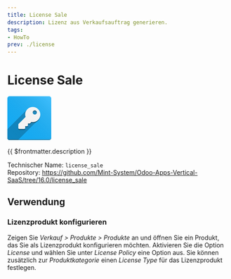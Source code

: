 ```yaml
---
title: License Sale
description: Lizenz aus Verkaufsauftrag generieren.
tags:
- HowTo
prev: ./license
---
```

# License Sale
![odoo_icons_license](assets/odoo_icons_license.png)

{{ $frontmatter.description }}

Technischer Name: `license_sale`\
Repository: <https://github.com/Mint-System/Odoo-Apps-Vertical-SaaS/tree/16.0/license_sale>

## Verwendung

### Lizenzprodukt konfigurieren

Zeigen Sie *Verkauf > Produkte > Produkte* an und öffnen Sie ein Produkt, das Sie als Lizenzprodukt konfigurieren möchten. Aktivieren Sie die Option *License* und wählen Sie unter *License Policy* eine Option aus. Sie können zusätzlich zur *Produktkategorie* einen *License Type* für das Lizenzprodukt festlegen.